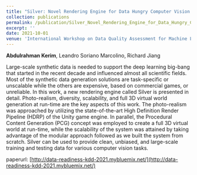 ```yaml
---
title: "Silver: Novel Rendering Engine for Data Hungry Computer Vision Models"
collection: publications
permalink: /publication/Silver_Novel_Rendering_Engine_for_Data_Hungry_Computer_Vision_Models_KDD_2021
excerpt: ''
date: 2021-10-01
venue: 'International Workshop on Data Quality Assessment for Machine Learning'
---
```

**Abdulrahman Kerim**, Leandro Soriano Marcolino, Richard Jiang

<p align= "justify">

Large-scale synthetic data is needed to support the deep learning big-bang that started in the recent decade and influenced 
almost all scientific fields. Most of the synthetic data generation solutions are task-specific or unscalable while the others are
expensive, based on commercial games, or unreliable. In this work, a new rendering engine called Silver is presented in detail.
Photo-realism, diversity, scalability, and full 3D virtual world generation at run-time are the key aspects of this work. 
The photo-realism was approached by utilizing the state-of-the-art High Definition Render Pipeline (HDRP) of the Unity game engine.
In parallel, the Procedural Content Generation (PCG) concept was employed to create a full 3D virtual world at run-time, while the
scalability of the system was attained by taking advantage of the modular approach followed as we built the system from scratch.
Silver can be used to provide clean, unbiased, and large-scale training and testing data for various computer vision tasks.

</p>

paperurl: [http://data-readiness-kdd-2021.mybluemix.net/](http://data-readiness-kdd-2021.mybluemix.net/)
